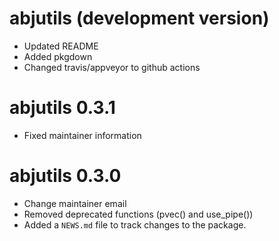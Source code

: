 # abjutils (development version)

* Updated README
* Added pkgdown
* Changed travis/appveyor to github actions

# abjutils 0.3.1

* Fixed maintainer information

# abjutils 0.3.0

* Change maintainer email
* Removed deprecated functions (pvec() and use_pipe())
* Added a `NEWS.md` file to track changes to the package.
